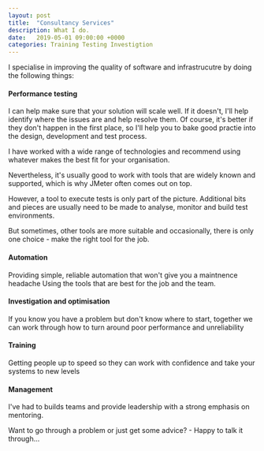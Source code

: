 ```yaml
---
layout: post
title:  "Consultancy Services"
description: What I do.
date:   2019-05-01 09:00:00 +0000
categories: Training Testing Investigtion 
---
```

I specialise in improving the quality of software and infrastrucutre by doing the following things:

#### Performance testing
I can help make sure that your solution will scale well. If it doesn't, I'll help identify where the issues are and help resolve them. Of course, it's better if they don't happen in the first place, so I'll help you to bake good practie into the design, development and test process.

I have worked with a wide range of technologies and recommend using whatever makes the best fit for your organisation.

Nevertheless, it's usually good to work with tools that are widely known and supported, which is why JMeter often comes out on top.

However, a tool to execute tests is only part of the picture. Additional bits and pieces are usually need to be made to analyse, monitor and build test environments.


But sometimes, other tools are more suitable and occasionally, there is only one choice - make the right tool for the job.


#### Automation
Providing simple, reliable automation that won't give you a maintnence headache
Using the tools that are best for the job and the team.

#### Investigation and optimisation
If you know you have a problem but don't know where to start, together we can work through how to turn around poor performance and unreliability

#### Training
Getting people up to speed so they can work with confidence and take your systems to new levels

#### Management
I've had to builds teams and provide leadership with a strong emphasis on mentoring.

Want to go through a problem or just get some advice? - Happy to talk it through...